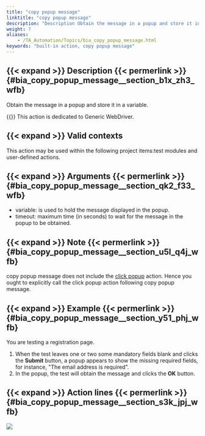 ```yaml
--- 
title: "copy popup message"
linktitle: "copy popup message"
description: "Description Obtain the message in a popup and store it in a variable. Important: This action is dedicated to Generic WebDriver. Valid contexts This action may be used within the following project ..."
weight: 7
aliases: 
    - /TA_Automation/Topics/bia_copy_popup_message.html
keywords: "built-in action, copy popup message"
---
```


## {{< expand >}} Description {{< permerlink >}} {#bia_copy_popup_message__section_b1x_zh3_wfb} 

Obtain the message in a popup and store it in a variable.

{{<important>}} This action is dedicated to Generic WebDriver.

## {{< expand >}} Valid contexts

This action may be used within the following project items:test modules and user-defined actions.

## {{< expand >}} Arguments {{< permerlink >}} {#bia_copy_popup_message__section_qk2_f33_wfb} 

-   variable: is used to hold the message displayed in the popup.
-   timeout: maximum time \(in seconds\) to wait for the message in the popup to be obtained.

## {{< expand >}} Note {{< permerlink >}} {#bia_copy_popup_message__section_u5l_q4j_wfb} 

copy popup message does not include the [click popup](/automation-guide/action-based-testing-language/built-in-actions/user-interface-actions/browsing/click-popup) action. Hence you ought to explicitly call the click popup action following copy popup message.

## {{< expand >}} Example {{< permerlink >}} {#bia_copy_popup_message__section_y51_phj_wfb} 

You are testing a registration page.

1.  When the test leaves one or two some mandatory fields blank and clicks the **Submit** button, a popup appears to show the missing required fields, for instance, "The email address is required".
2.  In the popup, the test will obtain the message and clicks the **OK** button.

## {{< expand >}} Action lines {{< permerlink >}} {#bia_copy_popup_message__section_s3k_jpj_wfb} 

![](/images/TA_Automation/Images/bia_copy_popup_message_pgm.png)




